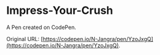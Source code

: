 # Impress-Your-Crush

A Pen created on CodePen.

Original URL: [https://codepen.io/N-Jangra/pen/YzoJxgQ](https://codepen.io/N-Jangra/pen/YzoJxgQ).

